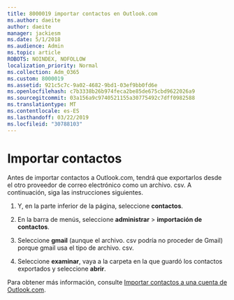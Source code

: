 ```yaml
---
title: 8000019 importar contactos en Outlook.com
ms.author: daeite
author: daeite
manager: jackiesm
ms.date: 5/1/2018
ms.audience: Admin
ms.topic: article
ROBOTS: NOINDEX, NOFOLLOW
localization_priority: Normal
ms.collection: Adm_O365
ms.custom: 8000019
ms.assetid: 921c5c7c-9a02-4682-9bd1-03ef9bb0fd6e
ms.openlocfilehash: c7b3338b26b974feca2be85de675cbd9622026a9
ms.sourcegitcommit: 03a156a9c9740521155a30775492c7dff0982588
ms.translationtype: MT
ms.contentlocale: es-ES
ms.lasthandoff: 03/22/2019
ms.locfileid: "30788103"
---
```

# <a name="import-contacts"></a>Importar contactos

Antes de importar contactos a Outlook.com, tendrá que exportarlos desde el otro proveedor de correo electrónico como un archivo. csv. A continuación, siga las instrucciones siguientes.
  
1. Y, en la parte inferior de la página, seleccione **contactos**. 
    
2. En la barra de menús, seleccione **administrar** \> **importación de contactos**. 
    
3. Seleccione **gmail** (aunque el archivo. csv podría no proceder de Gmail) porque gmail usa el tipo de archivo. csv. 
    
4. Seleccione **examinar**, vaya a la carpeta en la que guardó los contactos exportados y seleccione **abrir**. 
    
Para obtener más información, consulte [Importar contactos a una cuenta de Outlook.com](https://go.microsoft.com/fwlink/p/?linkid=873136).
  

